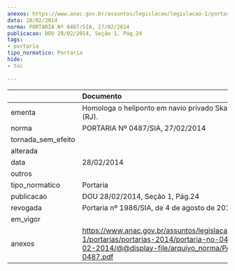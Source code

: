 ```yaml
---
anexos: https://www.anac.gov.br/assuntos/legislacao/legislacao-1/portarias/portarias-2014/portaria-no-0487-sia-27-02-2014/@@display-file/arquivo_norma/PA2014-0487.pdf
data: 28/02/2014
norma: PORTARIA Nº 0487/SIA, 27/02/2014
publicacao: DOU 28/02/2014, Seção 1, Pág.24
tags:
- portaria
tipo_normatico: Portaria
hide: 
- toc 
 
---
```


|                    | Documento                                                                                                                                                      |
|:-------------------|:---------------------------------------------------------------------------------------------------------------------------------------------------------------|
| ementa             | Homologa o heliponto em navio privado Skandi Neptune (RJ).                                                                                                     |
| norma              | PORTARIA Nº 0487/SIA, 27/02/2014                                                                                                                               |
| tornada_sem_efeito |                                                                                                                                                                |
| alterada           |                                                                                                                                                                |
| data               | 28/02/2014                                                                                                                                                     |
| outros             |                                                                                                                                                                |
| tipo_normatico     | Portaria                                                                                                                                                       |
| publicacao         | DOU 28/02/2014, Seção 1, Pág.24                                                                                                                                |
| revogada           | Portaria nº 1986/SIA, de 4 de agosto de 2016                                                                                                                   |
| em_vigor           |                                                                                                                                                                |
| anexos             | https://www.anac.gov.br/assuntos/legislacao/legislacao-1/portarias/portarias-2014/portaria-no-0487-sia-27-02-2014/@@display-file/arquivo_norma/PA2014-0487.pdf |